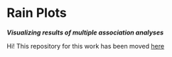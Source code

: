 # Rain Plots

***Visualizing results of multiple association analyses***

Hi! This repository for this work has been moved [here](https://github.com/rainplots/rainplots)


